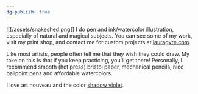 ```yaml
---
dg-publish: true
---
```


![[/assets/snakeshed.png]] I do pen and ink/watercolor illustration, especially of natural and magical subjects. You can see some of my work, visit my print shop, and contact me for custom projects at [lauragyre.com](http://lauragyre.com).

Like most artists, people often tell me that they wish they could draw. My take on this is that if you keep practicing, you'll get there! Personally, I recommend smooth (hot press) bristol paper, mechanical pencils, nice ballpoint pens and affordable watercolors. 

I love art nouveau and the color [shadow violet](https://www.jacksonsart.com/en-us/daniel-smith-watercolour-paint-5ml-shadow-violet).